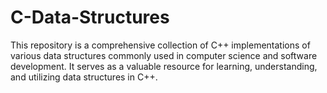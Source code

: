 # C-Data-Structures
This repository is a comprehensive collection of C++ implementations of various data structures commonly used in computer science and software development. It serves as a valuable resource for learning, understanding, and utilizing data structures in C++.
